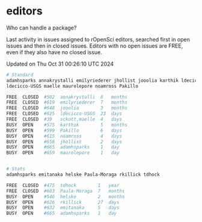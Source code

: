# editors

Who can handle a package?

Last activity in issues assigned to rOpenSci editors, searched first in open
issues and then in closed issues. Editors with no open issues are FREE, even if
they also have no closed issue.


Updated on Thu Oct 31 00:26:10 UTC 2024

```bash
# Standard
adamhsparks annakrystalli emilyriederer jhollist jooolia karthik ldecicco
ldecicco-USGS maelle maurolepore noamross Pakillo

FREE  CLOSED  #502  annakrystalli  8   months
FREE  CLOSED  #619  emilyriederer  7   months
FREE  CLOSED  #648  jooolia        3   months
FREE  CLOSED  #625  ldecicco-USGS  23  days
FREE  CLOSED  #39   sckott,maelle  4   days
BUSY  OPEN    #575  karthik        5   months
BUSY  OPEN    #599  Pakillo        6   days
BUSY  OPEN    #615  noamross       4   days
BUSY  OPEN    #658  jhollist       2   days
BUSY  OPEN    #665  adamhsparks    1   day
BUSY  OPEN    #659  maurolepore    1   day


# Stats
adamhsparks emitanaka helske Paula-Moraga rkillick tdhock

FREE  CLOSED  #475  tdhock        1   year
FREE  CLOSED  #603  Paula-Moraga  7   months
BUSY  OPEN    #546  helske        2   months
BUSY  OPEN    #626  rkillick      27  days
BUSY  OPEN    #632  emitanaka     5   days
BUSY  OPEN    #665  adamhsparks   1   day
```
